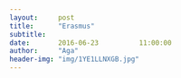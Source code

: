```yaml
---
layout:     post
title:      "Erasmus"
subtitle:  
date:       2016-06-23          11:00:00
author:     "Aga"
header-img: "img/1YE1LLNXGB.jpg"
---
```

<h2 class="section-heading">

